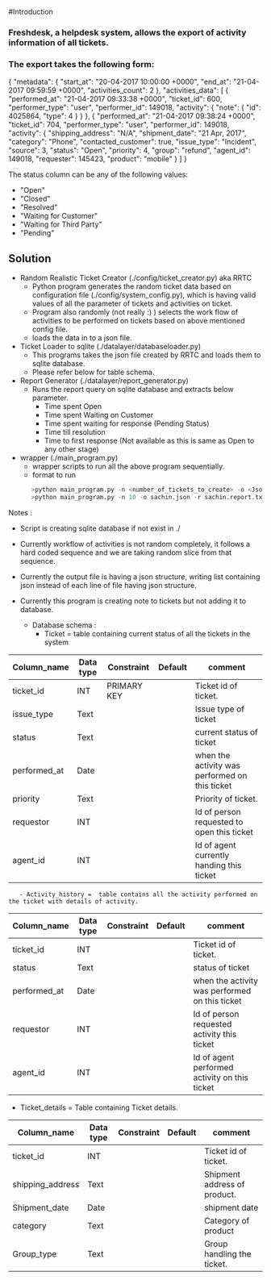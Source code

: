 

#Introduction 
### Freshdesk, a helpdesk system, allows the export of activity information of all tickets. 
### The export takes the following form: 

{ 
"metadata": { 
"start_at": "20-04-2017 10:00:00 +0000", 
"end_at": "21-04-2017 09:59:59 +0000", 
"activities_count": 2 
}, 
"activities_data": [ 
{ 
"performed_at": "21-04-2017 09:33:38 +0000", 
"ticket_id": 600, 
"performer_type": "user", 
"performer_id": 149018, 
"activity": { 
"note": { 
"id": 4025864, 
"type": 4 
} 
} 
}, 
{ 
"performed_at": "21-04-2017 09:38:24 +0000", 
"ticket_id": 704, 
"performer_type": "user", 
"performer_id": 149018, 
"activity": { 
"shipping_address": "N/A", 
"shipment_date": "21 Apr, 2017", 
"category": "Phone", 
"contacted_customer": true, 
"issue_type": "Incident", 
"source": 3, 
"status": "Open", 
"priority": 4, 
"group": "refund", 
"agent_id": 149018, 
"requester": 145423, 
"product": "mobile" 
} 
] 
} 


The status column can be any of the following values: 
- "Open"
- "Closed"
- "Resolved"
- "Waiting for Customer"
- "Waiting for Third Party"
- "Pending"

## Solution
- Random Realistic Ticket Creator (./config/ticket_creator.py) aka RRTC
  - Python program generates the random ticket data based on configuration file (./config/system_config.py), which is having valid values of all the parameter of tickets and activities on ticket.
  - Program also randomly (not really :) ) selects the work flow of activities to be performed on tickets based on above mentioned config file.
  - loads the data in to a json file.
- Ticket Loader to sqlite (./datalayer/databaseloader.py)
  - This programs takes the json file created by RRTC and loads them to sqlite database.
  - Please refer below for table schema.
- Report Generator (./datalayer/report_generator.py)
  - Runs the report query on sqlite database and extracts below parameter.
    - Time spent Open
    - Time spent Waiting on Customer
    - Time spent waiting for response (Pending Status)
    - Time till resolution
    - Time to first response (Not available as this is same as Open to any other stage)
- wrapper (./main_program.py)
    - wrapper scripts to run all the above program sequentially.
    - format to run 
    ```python
       >python main_program.py -n <number_of_tickets_to_create> -o <Json_file_name> -r <report_file_name>
       >python main_program.py -n 10 -o sachin.json -r sachin.report.txt
    ```
Notes :
- Script is creating sqlite database if not exist in ./
- Currently workflow of activities is not random completely, it follows a hard coded sequence and we are taking random slice from that sequence. 
- Currently the output file is having a json structure, writing list containing json instead of each line of file having json structure.
- Currently this program is creating note to tickets but not adding it to database.
  
  
  
  
  
  
  
  - Database schema :
    - Ticket
        = table containing current status of all the tickets in the system

Column_name      | Data type   | Constraint    | Default   | comment                                  
-----------------|-------------|---------------|-----------|------------------------------------------
ticket_id        | INT | PRIMARY KEY | | Ticket id of ticket.
issue_type | Text | | | Issue type of ticket
status | Text | | | current status of ticket
performed_at | Date | | | when the activity was performed on this ticket
priority | Text | | | Priority of ticket.
requestor| INT | | | Id of person requested to open this ticket
agent_id | INT | | | Id of agent currently handing this ticket

       - Activity_history =  table contains all the activity performed on the ticket with details of activity.
    
Column_name      | Data type   | Constraint    | Default   | comment                                  
-----------------|-------------|---------------|-----------|------------------------------------------
ticket_id        | INT |  | | Ticket id of ticket.
status | Text | | | status of ticket
performed_at | Date | | | when the activity was performed on this ticket
requestor| INT | | | Id of person requested activity this ticket
agent_id | INT | | | Id of agent performed activity on this ticket

   - Ticket_details = Table containing Ticket details.
   
Column_name      | Data type   | Constraint    | Default   | comment                                  
-----------------|-------------|---------------|-----------|------------------------------------------
ticket_id        | INT |  | | Ticket id of ticket.
shipping_address | Text | | | Shipment address of product.
Shipment_date | Date | | | shipment date
category| Text | | | Category of product
Group_type | Text | | | Group handling the ticket.

   
